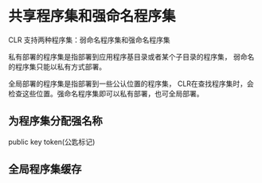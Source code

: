 # 共享程序集和强命名程序集

CLR 支持两种程序集：弱命名程序集和强命名程序集

私有部署的程序集是指部署到应用程序基目录或者某个子目录的程序集， 弱命名的程序集只能以私有方式部署。

全局部署的程序集是指部署到一些公认位置的程序集， CLR在查找程序集时，会检查这些位置。强命名程序集即可以私有部署，也可全局部署。


## 为程序集分配强名称

public key token(公匙标记)

## 全局程序集缓存


